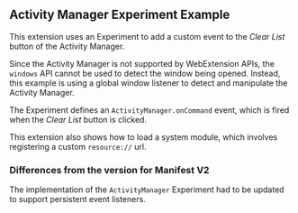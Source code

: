 ## Activity Manager Experiment Example

This extension uses an Experiment to add a custom event to the *Clear List* button of the Activity Manager.

Since the Activity Manager is not supported by WebExtension APIs, the `windows` API cannot be used to detect the window being opened. Instead, this example is using a global window listener to detect and manipulate the Activity Manager.

The Experiment defines an `ActivityManager.onCommand` event, which is fired when the *Clear List* button is clicked.

This extension also shows how to load a system module, which involves registering a custom `resource://` url.

### Differences from the version for Manifest V2

The implementation of the `ActivityManager` Experiment had to be updated to support
persistent event listeners. 